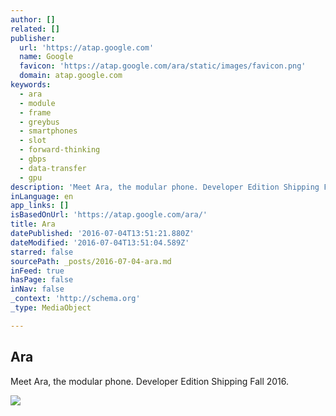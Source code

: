 ```yaml
---
author: []
related: []
publisher:
  url: 'https://atap.google.com'
  name: Google
  favicon: 'https://atap.google.com/ara/static/images/favicon.png'
  domain: atap.google.com
keywords:
  - ara
  - module
  - frame
  - greybus
  - smartphones
  - slot
  - forward-thinking
  - gbps
  - data-transfer
  - gpu
description: 'Meet Ara, the modular phone. Developer Edition Shipping Fall 2016.'
inLanguage: en
app_links: []
isBasedOnUrl: 'https://atap.google.com/ara/'
title: Ara
datePublished: '2016-07-04T13:51:21.880Z'
dateModified: '2016-07-04T13:51:04.589Z'
starred: false
sourcePath: _posts/2016-07-04-ara.md
inFeed: true
hasPage: false
inNav: false
_context: 'http://schema.org'
_type: MediaObject

---
```

<article style=""><h1>Ara</h1><p>Meet Ara, the modular phone. Developer Edition Shipping Fall 2016.</p><img src="https://atap.google.com/ara/static/images/05.png" /></article>